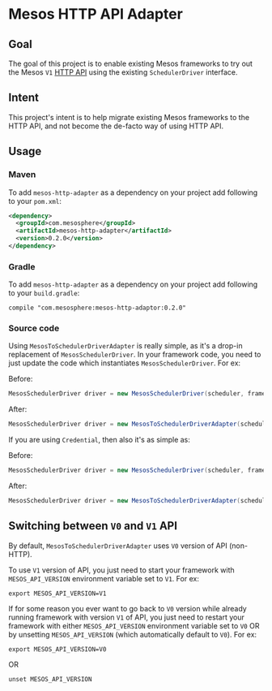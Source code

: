 # Mesos HTTP API Adapter

## Goal
The goal of this project is to enable existing Mesos frameworks to try out the Mesos `V1` [HTTP API](http://mesos.apache.org/documentation/latest/scheduler-http-api/) using the existing `SchedulerDriver` interface.

## Intent
This project's intent is to help migrate existing Mesos frameworks to the HTTP API, and not become the de-facto way of using HTTP API.

## Usage

### Maven

To add `mesos-http-adapter` as a dependency on your project add following to your `pom.xml`:
```xml
<dependency>
  <groupId>com.mesosphere</groupId>
  <artifactId>mesos-http-adapter</artifactId>
  <version>0.2.0</version>
</dependency>
```

### Gradle

To add `mesos-http-adapter` as a dependency on your project add following to your `build.gradle`:

```
compile "com.mesosphere:mesos-http-adaptor:0.2.0"
```

### Source code

Using `MesosToSchedulerDriverAdapter` is really simple, as it's a drop-in replacement of `MesosSchedulerDriver`. In your framework code, you need to just update the code which instantiates `MesosSchedulerDriver`. For ex:

Before:

```java
MesosSchedulerDriver driver = new MesosSchedulerDriver(scheduler, frameworkInfo, masterUrl);
```

After:

```java
MesosSchedulerDriver driver = new MesosToSchedulerDriverAdapter(scheduler, frameworkInfo, masterUrl);
```

If you are using `Credential`, then also it's as simple as:

Before:

```java
MesosSchedulerDriver driver = new MesosSchedulerDriver(scheduler, frameworkInfo, masterUrl, credential);
```

After:

```java
MesosSchedulerDriver driver = new MesosToSchedulerDriverAdapter(scheduler, frameworkInfo, masterUrl, credential);
```

## Switching between `V0` and `V1` API

By default, `MesosToSchedulerDriverAdapter` uses `V0` version of API (non-HTTP). 

To use `V1` version of API, you just need to start your framework with `MESOS_API_VERSION` environment variable set to `V1`. For ex:

```
export MESOS_API_VERSION=V1
```

If for some reason you ever want to go back to `V0` version while already running framework with version `V1` of API, you just need to restart your framework with either `MESOS_API_VERSION` environment variable set to `V0` OR by unsetting `MESOS_API_VERSION` (which automatically default to `V0`). For ex:

```
export MESOS_API_VERSION=V0
``` 

OR 

```
unset MESOS_API_VERSION
```
